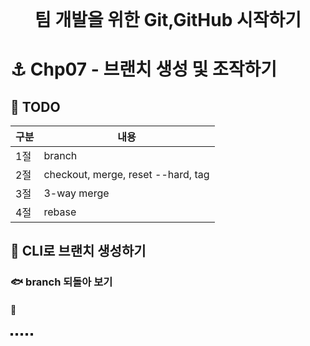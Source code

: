 <div style="text-align:center">
<span style=";font-weight:bold;font-size:2em">팀 개발을 위한 Git,GitHub 시작하기</span>
</div>





# :anchor: Chp07 - 브랜치 생성 및 조작하기



##  :trident: TODO

| 구분 | 내용                                  |
| ---- | ------------------------------------- |
| 1절  | branch                                |
| 2절  | checkout,  merge,  reset --hard,  tag |
| 3절  | 3-way merge                           |
| 4절  | rebase                                |







## :ocean: CLI로 브랜치 생성하기





### :fish: branch 되돌아 보기





#### :sushi: 







<img src="" alt="" style="border:2px solid;" />

<img src="" alt="" style="border:2px solid;" />

<img src="" alt="" style="border:2px solid;" />

<img src="" alt="" style="border:2px solid;" />

<img src="" alt="" style="border:2px solid;" />





